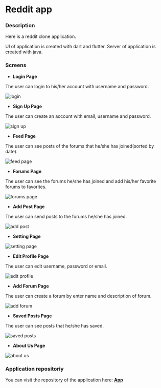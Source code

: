 # Reddit app

### Description
Here is a reddit clone application.

UI of application is created with dart and flutter. Server of application is created with java.

### Screens

- **Login Page**

The user can login to his/her account with username and password.

![login](https://user-images.githubusercontent.com/93943199/176649084-6cf7ceb7-410a-42aa-ac81-d3229aa00909.png)

- **Sign Up Page**

The user can create an account with email, username and password.

![sign up](https://user-images.githubusercontent.com/93943199/176649563-7a9ad0b1-b965-408d-bab2-180e192488d9.png)

- **Feed Page**

The user can see posts of the forums that he/she has joined(sorted by date).

![feed page](https://user-images.githubusercontent.com/93943199/176781381-250af2e7-2daa-4bc1-84b2-7f000e927b30.PNG)

- **Forums Page**

The user can see the forums he/she has joined and add his/her favorite forums to favorites.

![forums page](https://user-images.githubusercontent.com/93943199/176655129-3730b297-dd7e-4b2a-8cbd-56be62ef68ce.png)

- **Add Post Page**

The user can send posts to the forums he/she has joined.

![add post](https://user-images.githubusercontent.com/93943199/176664885-4d4da726-a6e7-4d1b-ad4d-4fe53e292b43.png)

- **Setting Page**

![setting page](https://user-images.githubusercontent.com/93943199/176657426-12f0e360-e592-43d5-a8c4-09e2fb915763.png)

- **Edit Profile Page**

The user can edit username, password or email.

![edit profile](https://user-images.githubusercontent.com/93943199/176781920-996c9775-43ca-49cf-8f68-857b5ca57d44.PNG)

- **Add Forum Page**

The user can create a forum by enter name and description of forum.

![add forum](https://user-images.githubusercontent.com/93943199/176657740-a396958a-4e41-46b4-b93d-8f11dc4b9ab9.png)

- **Saved Posts Page**

The user can see posts that he/she has saved.

![saved posts](https://user-images.githubusercontent.com/93943199/176783017-3a963b3d-28e6-407e-9764-f69eedbe2ed9.PNG)

- **About Us Page**

![about us](https://user-images.githubusercontent.com/93943199/176658167-c00b6148-20b7-4389-af4d-31363ce40f6a.png)

### Application repositoriy

You can visit the repository of the application here:
[**App**](https://github.com/aminrfe/reddit-clone-ui)
